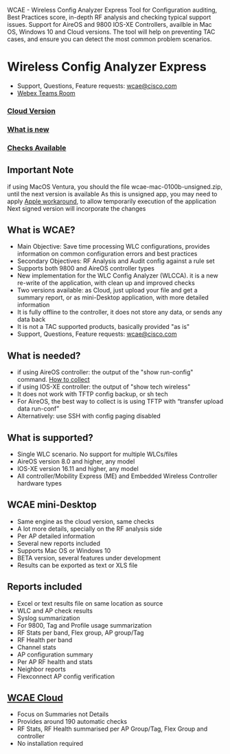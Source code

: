 <seotitle>WCAE - Wireless Config Analyzer Express</seotitle>
<seodescription>Tool for Configuration auditing, Best Practices score, in-depth RF analysis and checking typical support issues.  Support for  AireOS and 9800 IOS-XE Controllers, availble in Mac OS, Windows 10 and Cloud versions. The tool will help on preventing TAC cases, and ensure you can detect the most common problem scenarios.</seodescription>

# Wireless Config Analyzer Express

* Support, Questions, Feature requests: [wcae@cisco.com](mailto:wcae@cisco.com)
* [Webex Teams Room](https://eurl.io/#R6RK2M73v)

### [Cloud Version](https://cway.cisco.com/tools/WirelessAnalyzer/)

### [What is new](https://developer.cisco.com/docs/wireless-troubleshooting-tools/#!what-is-new/what-is-new)
### [Checks Available](https://developer.cisco.com/docs/wireless-troubleshooting-tools/#!checks-available-in-tool)

## Important Note
if using MacOS Ventura, you should the file wcae-mac-0100b-unsigned.zip, until the next version is available
As this is unsigned app, you may need to apply [Apple workaround](https://support.apple.com/guide/mac-help/open-a-mac-app-from-an-unidentified-developer-mh40616/mac), to allow temporarily execution of the application
Next signed version will incorporate the changes

## What is WCAE?
* Main Objective: Save time processing WLC configurations, provides information on common configuration errors and best practices
* Secondary Objectives: RF Analysis and  Audit config against a rule set
* Supports both 9800 and AireOS controller types
* New implementation for the WLC Config Analyzer (WLCCA). it is a new re-write of the application, with clean up and improved checks
* Two versions available: as Cloud, just upload your file and get a summary report, or as mini-Desktop application,  with more detailed information
* It is fully  offline to the controller, it does not store any data, or sends any data back
* It is not a TAC supported products, basically provided "as is"
* Support, Questions, Feature requests: [wcae@cisco.com](mailto:wcae@cisco.com)

## What is needed?

* if using AireOS controller: the output of the "show run-config" command. [How to collect](https://developer.cisco.com/docs/wireless-troubleshooting-tools/#!how-to-colletct-sh-run-config)
* if using IOS-XE controller: the output of "show tech wireless"
* It does not work with TFTP config backup, or sh tech
* For AireOS, the best way to collect is is using TFTP  with “transfer upload data run-conf”
* Alternatively: use  SSH with config paging disabled

## What is supported?
* Single WLC scenario. No support for multiple WLCs/files
* AireOS  version 8.0 and higher, any model
* IOS-XE version 16.11 and higher, any model
* All controller/Mobility Express (ME) and Embedded Wireless Controller hardware types

## WCAE mini-Desktop
* Same engine as the cloud version, same checks
* A lot more details, specially on the RF analysis side
* Per AP detailed information
* Several new reports included
* Supports Mac OS or Windows 10
* BETA version, several features under development
* Results can be exported as text or XLS file

## Reports included
* Excel or text results file on same location as source
* WLC and AP check results
* Syslog summarization
* For 9800, Tag and Profile usage summarization
* RF Stats per band, Flex group, AP group/Tag
* RF Health per band
* Channel stats
* AP configuration summary
* Per AP RF health and stats
* Neighbor reports
* Flexconnect AP config verification


## [WCAE Cloud](https://cway.cisco.com/tools/WirelessAnalyzer/)
* Focus on Summaries not Details
* Provides around 190 automatic checks
* RF Stats, RF Health summarised per AP Group/Tag, Flex Group and controller
* No installation required
